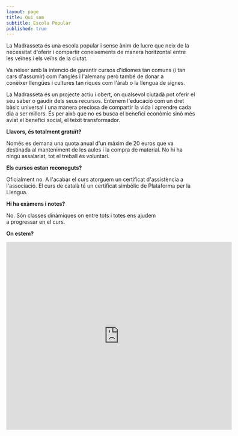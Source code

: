 ```yaml
---
layout: page
title: Qui som
subtitle: Escola Popular
published: true
---
```

La Madrasseta és una escola popular i sense ànim de lucre que neix de la necessitat d'oferir i compartir coneixements de manera horitzontal entre les veïnes i els veïns de la ciutat.

Va néixer amb la intenció de garantir cursos d'idiomes tan comuns (i tan cars d'assumir) com l'anglès i l'alemany però també de donar a conèixer llengües i cultures tan riques com l'àrab o la llengua de signes.

La Madrasseta és un projecte actiu i obert, on qualsevol ciutadà pot oferir el seu saber o gaudir dels seus recursos. Entenem l'educació com un dret bàsic universal i una manera preciosa de compartir la vida i aprendre cada dia a ser millors. És per això que no es busca el benefici econòmic sinó més aviat el benefici social, el teixit transformador.

**Llavors, és totalment gratuït?**

Només es demana una quota anual d'un màxim de 20 euros que va destinada al manteniment de les aules i la compra de material. No hi ha ningú assalariat, tot el treball és voluntari.

**Els cursos estan reconeguts?**

Oficialment no. A l'acabar el curs atorguem un certificat d'assistència a l'associació.
El curs de català té un certificat simbòlic de Plataforma per la Llengua.

**Hi ha exàmens i notes?**

No. Són classes dinàmiques on entre tots i totes ens ajudem a progressar en el curs.

**On estem?**

<!---
Aqui va el codigo del mapa, no editar.
--->

<style>.mapouter{position:relative;text-align:right;height:500px;width:600px;}.gmap_canvas {overflow:hidden;background:none!important;height:500px;width:600px;}</style>
<style>@media screen and (min-width : 0px) and (max-width : 767px){
.mapouter {
  overflow: hidden;
  padding-top: 56.25%;
  position: relative;
}
 
.mapouter iframe {
   border: 0;
   height: 100%;
   left: 0;
   position: absolute;
   top: 0;
   width: 100%;
}
}</style>
<div class="mapouter"><div class="gmap_canvas"><iframe width="600" height="500" id="gmap_canvas" src="https://maps.google.com/maps?q=l'obrera%20sabadell&t=&z=17&ie=UTF8&iwloc=&output=embed" frameborder="0" scrolling="no" marginheight="0" marginwidth="0"></iframe></div></div>

<!---
Aqui termina el codigo del mapa.
--->
